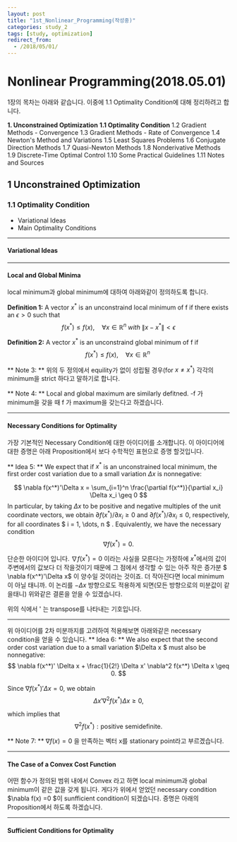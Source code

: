 ```yaml
---
layout: post
title: "1st_Nonlinear_Programming(작성중)"
categories: study_2
tags: [study, optimization]
redirect_from:
  - /2018/05/01/
---
```



# Nonlinear Programming(2018.05.01)

1장의 목차는 아래와 같습니다. 이중에 1.1 Optimality Condition에 대해 정리하려고 합니다.

**1. Unconstrained Optimization**
**1.1 Optimality Condition**
1.2 Gradient Methods - Convergence
1.3 Gradient Methods - Rate of Convergence
1.4 Newton's Method and Variations
1.5 Least Squares Problems
1.6 Conjugate Direction Methods
1.7 Quasi-Newton Methods
1.8 Nonderivative Methods
1.9 Discrete-Time Optimal Control
1.10 Some Practical Guidelines
1.11 Notes and Sources


## 1 Unconstrained Optimization
### 1.1 Optimality Condition

- Variational Ideas
- Main Optimality Conditions

___
#### Variational Ideas
___
#### Local and Global Minima
local minimum과 global minimum에 대하여 아래와같이 정의하도록 합니다.

**Definition 1:** A vector $x^*$ is an unconstraind local minimum of f if there exists an $\epsilon >0$ such that
$$ f(x^*) \leq f(x), \quad \forall x \in \mathbb{R}^n \;  with \; \lVert x-x^* \rVert < \epsilon  $$

**Definition 2:** A vector $x^*$ is an unconstraind global minimum of f if
$$ f(x^*) \leq f(x), \quad \forall x \in \mathbb{R}^n \;   $$

** Note 3: ** 위의 두 정의에서 equility가 없이 성립될 경우(for $x \neq x^*$) 각각의 minimum을 strict 하다고 말하기로 합니다.

** Note 4: ** Local and global maximum are similarly defitned. -f 가 minimum을 갖을 때 f 가 maximum을 갖는다고 하겠습니다.

___
#### Necessary Conditions for Optimality

가장 기본적인 Necessary Condition에 대한 아이디어를 소개합니다. 이 아이디어에 대한 증명은 아래 Proposition에서 보다 수학적인 표현으로 증명 할것입니다.

** Idea 5: **
We expect that if $x^*$ is an unconstrained local minimum, the first order cost variation due to a small variation $\Delta x$ is nonnegative:

$$ \nabla f(x^*)'\Delta x = \sum_{i=1}^n \frac{\partial f(x^*)}{\partial x_i} \Delta x_i \geq 0 $$
In particular, by taking $\Delta x$ to be positive and negative multiples of the unit coordinate vectors, we obtain $\partial f(x^*) / \partial x_i \geq 0$ and $\partial f(x^*) / \partial x_i \leq 0$, respectively, for all coordinates $ i = 1, \dots, n $ . Equivalently, we have the necessary condition
$$ \nabla f(x^*) = 0.  $$

단순한 아이디어 입니다. $\nabla f(x^*) = 0$ 이라는 사실을 모른다는 가정하에 $x^*$에서의 값이 주변에서의 값보다 더 작을것이기 때문에 그 점에서 생각할 수 있는 아주 작은 증가분 $ \nabla f(x^*)'\Delta x$ 이 양수일 것이라는 것이죠. 더 작아진다면 local minimum이 아닐 태니까. 이 논리를 $-\Delta x$ 방향으로도 적용하게 되면(모든 방향으로의 미분값이 같을태니) 위와같은 결론을 얻을 수 있겠습니다.

위의 식에서 ' 는 transpose를 나타내는 기호입니다.
___
위 아이디어를 2차 미분까지를 고려하여 적용해보면 아래와같은 necessary condition을 얻을 수 있습니다.
** Idea 6: **
We also expect that the second order cost variation due to a small variation $\Delta x $ must also be nonnegative:
$$ \nabla f(x^*)' \Delta x + \frac{1}{2!} \Delta x' \nabla^2 f(x^*) \Delta x \geq 0. $$

Since $\nabla f(x^*)' \Delta x = 0$, we obtain
$$ \Delta x' \nabla^2 f(x^*) \Delta x \geq 0, $$

which implies that
$$ \nabla^2 f(x^*) : \text{positive semidefinite.}$$

** Note 7: ** $\nabla f(x) = 0$ 을 만족하는 벡터 x를 stationary point라고 부르겠습니다.
___
#### The Case of a Convex Cost Function

어떤 함수가 정의된 범위 내에서 Convex 라고 하면 local minimum과 global minimum이 같은 값을 갖게 됩니다. 게다가 위에서 얻었던 necessary condition $\nabla f(x) =0 $이 sunfficient condition이 되겠습니다. 증명은 아래의 Proposition에서 하도록 하겠습니다.
___
#### Sufficient Conditions for Optimality
